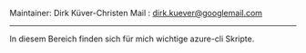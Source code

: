 Maintainer: Dirk Küver-Christen
Mail      : dirk.kuever@googlemail.com
**************************************

In diesem Bereich finden sich für mich wichtige azure-cli Skripte.
